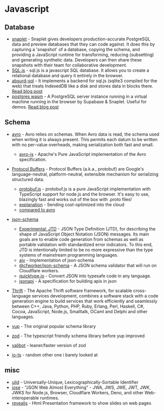 # Javascript

## Database

- [snaplet](https://docs.snaplet.dev/) - Snaplet gives developers production-accurate PostgreSQL data and preview databases that they can code against. It does this by capturing a 'snapshot' of a database, copying the schema, and providing a JavaScript runtime for transforming, reducing (subsetting) and generating synthetic data. Developers can then share these snapshots with their team for collaborative development.
- [SQL.js](https://sql.js.org/#/) - sql.js is a javascript SQL database. It allows you to create a relational database and query it entirely in the browser.
- [absurd-sql](https://github.com/jlongster/absurd-sql) - It implements a backend for sql.js (sqlite3 compiled for the web) that treats IndexedDB like a disk and stores data in blocks there. [Read blog post](https://jlongster.com/future-sql-web)
- [postgres wasm](https://github.com/snaplet/postgres-wasm) - A PostgreSQL server instance running in a virtual machine running in the browser
by Supabase & Snaplet. Useful for demos. [Read blog post](https://supabase.com/blog/postgres-wasm)

## Schema

- [avro](https://avro.apache.org/docs/) - Avro relies on schemas. When Avro data is read, the schema used when writing it is always present. This permits each datum to be written with no per-value overheads, making serialization both fast and small.
  - [avro-js](https://www.npmjs.com/package/avro-js) - Apache's Pure JavaScript implementation of the Avro specification.

- [Protocol Buffers](https://github.com/protocolbuffers/protobuf) - Protocol Buffers (a.k.a., protobuf) are Google's language-neutral, platform-neutral, extensible mechanism for serializing structured data.
  - [protobuf.js](https://github.com/protobufjs/protobuf.js/) - protobuf.js is a pure JavaScript implementation with TypeScript support for node.js and the browser. It's easy to use, blazingly fast and works out of the box with .proto files!
  - [explanation](https://blog.basyskom.com/2020/protobuf-for-iot) - Sending cost-optimized into the cloud
  - [compared to avro](https://blog.basyskom.com/2021/what-is-apache-avro-compared-to-protobuf)

- [json-schema](https://json-schema.org/)
  - [Experimental: JTD](https://jsontypedef.com/) - JSON Type Definition (JTD), for describing the shape of JavaScript Object Notation (JSON) messages. Its main goals are to enable code generation from schemas as well as portable validation with standardized error indicators. To this end, JTD is intentionally limited to be no more expressive than the type systems of mainstream programming languages.
  - [ajv](https://github.com/ajv-validator/ajv) - Implementation of json-schema
  - [@cfworker/json-schema](https://github.com/cfworker/cfworker/blob/main/packages/json-schema/README.md) - A JSON schema validator that will run on Cloudflare workers.
  - [quicktype.io](https://quicktype.io/) - Convert JSON into typesafe code in any language.
  - [jsonapi](https://jsonapi.org/) - A specification for building apis in json

- [Thrift](https://thrift.apache.org/) - The Apache Thrift software framework, for scalable cross-language services development, combines a software stack with a code generation engine to build services that work efficiently and seamlessly between C++, Java, Python, PHP, Ruby, Erlang, Perl, Haskell, C#, Cocoa, JavaScript, Node.js, Smalltalk, OCaml and Delphi and other languages.

- [yup](https://github.com/jquense/yup) - The original popular schema library
- [zod](https://zod.dev/) - The typescript friendly schema library before yup improved
- [valibot](https://valibot.dev) - leaner/faster version of zod
- [io-ts](https://gcanti.github.io/io-ts/) - random other one i barely looked at

## misc

- [ulid](https://github.com/ulid) - Universally-Unique, Lexicographically-Sortable Identifier
- [jose](https://github.com/panva/jose) - "JSON Web Almost Everything" - JWA, JWS, JWE, JWT, JWK, JWKS for Node.js, Browser, Cloudflare Workers, Deno, and other Web-interoperable runtimes.
- [revealjs](https://revealjs.com/#/2) - Html Presentation framework to show slides on web pages

